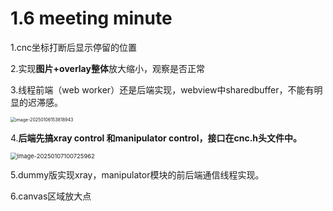 # 1.6 meeting minute

1.cnc坐标打断后显示停留的位置

2.实现**图片+overlay整体**放大缩小，观察是否正常

3.线程前端（web worker）还是后端实现，webview中sharedbuffer，不能有明显的迟滞感。

<img src="C:\Users\fuyuk\AppData\Roaming\Typora\typora-user-images\image-20250106153818943.png" alt="image-20250106153818943" style="zoom: 50%;" />

4.**后端先搞xray control 和manipulator control，接口在cnc.h头文件中。**

<img src="C:\Users\fuyuk\AppData\Roaming\Typora\typora-user-images\image-20250107100725962.png" alt="image-20250107100725962" style="zoom: 67%;" />

5.dummy版实现xray，manipulator模块的前后端通信线程实现。

6.canvas区域放大点

